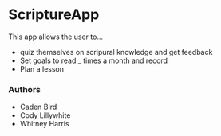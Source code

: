 # ScriptureApp
This app allows the user to...
* quiz themselves on scripural knowledge and get feedback
* Set goals to read _ times a month and record
* Plan a lesson

### Authors
* Caden Bird
* Cody Lillywhite
* Whitney Harris
